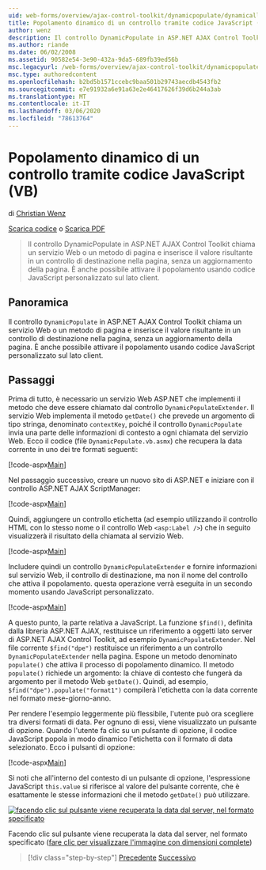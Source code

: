 ```yaml
---
uid: web-forms/overview/ajax-control-toolkit/dynamicpopulate/dynamically-populating-a-control-using-javascript-code-vb
title: Popolamento dinamico di un controllo tramite codice JavaScript (VB) | Microsoft Docs
author: wenz
description: Il controllo DynamicPopulate in ASP.NET AJAX Control Toolkit chiama un servizio Web o un metodo di pagina e inserisce il valore risultante in un controllo di destinazione su t...
ms.author: riande
ms.date: 06/02/2008
ms.assetid: 90582e54-3e90-432a-9da5-689fb39ed56b
msc.legacyurl: /web-forms/overview/ajax-control-toolkit/dynamicpopulate/dynamically-populating-a-control-using-javascript-code-vb
msc.type: authoredcontent
ms.openlocfilehash: b2bd5b1571ccebc9baa501b29743aecdb4543fb2
ms.sourcegitcommit: e7e91932a6e91a63e2e46417626f39d6b244a3ab
ms.translationtype: MT
ms.contentlocale: it-IT
ms.lasthandoff: 03/06/2020
ms.locfileid: "78613764"
---
```

# <a name="dynamically-populating-a-control-using-javascript-code-vb"></a>Popolamento dinamico di un controllo tramite codice JavaScript (VB)

di [Christian Wenz](https://github.com/wenz)

[Scarica codice](https://download.microsoft.com/download/d/8/f/d8f2f6f9-1b7c-46ad-9252-e1fc81bdea3e/dynamicpopulate1.vb.zip) o [Scarica PDF](https://download.microsoft.com/download/b/6/a/b6ae89ee-df69-4c87-9bfb-ad1eb2b23373/dynamicpopulate1VB.pdf)

> Il controllo DynamicPopulate in ASP.NET AJAX Control Toolkit chiama un servizio Web o un metodo di pagina e inserisce il valore risultante in un controllo di destinazione nella pagina, senza un aggiornamento della pagina. È anche possibile attivare il popolamento usando codice JavaScript personalizzato sul lato client.

## <a name="overview"></a>Panoramica

Il controllo `DynamicPopulate` in ASP.NET AJAX Control Toolkit chiama un servizio Web o un metodo di pagina e inserisce il valore risultante in un controllo di destinazione nella pagina, senza un aggiornamento della pagina. È anche possibile attivare il popolamento usando codice JavaScript personalizzato sul lato client.

## <a name="steps"></a>Passaggi

Prima di tutto, è necessario un servizio Web ASP.NET che implementi il metodo che deve essere chiamato dal controllo `DynamicPopulateExtender`. Il servizio Web implementa il metodo `getDate()` che prevede un argomento di tipo stringa, denominato `contextKey`, poiché il controllo `DynamicPopulate` invia una parte delle informazioni di contesto a ogni chiamata del servizio Web. Ecco il codice (file `DynamicPopulate.vb.asmx`) che recupera la data corrente in uno dei tre formati seguenti:

[!code-aspx[Main](dynamically-populating-a-control-using-javascript-code-vb/samples/sample1.aspx)]

Nel passaggio successivo, creare un nuovo sito di ASP.NET e iniziare con il controllo ASP.NET AJAX ScriptManager:

[!code-aspx[Main](dynamically-populating-a-control-using-javascript-code-vb/samples/sample2.aspx)]

Quindi, aggiungere un controllo etichetta (ad esempio utilizzando il controllo HTML con lo stesso nome o il controllo Web `<asp:Label />`) che in seguito visualizzerà il risultato della chiamata al servizio Web.

[!code-aspx[Main](dynamically-populating-a-control-using-javascript-code-vb/samples/sample3.aspx)]

Includere quindi un controllo `DynamicPopulateExtender` e fornire informazioni sul servizio Web, il controllo di destinazione, ma non il nome del controllo che attiva il popolamento. questa operazione verrà eseguita in un secondo momento usando JavaScript personalizzato.

[!code-aspx[Main](dynamically-populating-a-control-using-javascript-code-vb/samples/sample4.aspx)]

A questo punto, la parte relativa a JavaScript. La funzione `$find()`, definita dalla libreria ASP.NET AJAX, restituisce un riferimento a oggetti lato server di ASP.NET AJAX Control Toolkit, ad esempio `DynamicPopulateExtender`. Nel file corrente `$find("dpe")` restituisce un riferimento a un controllo `DynamicPopulateExtender` nella pagina. Espone un metodo denominato `populate()` che attiva il processo di popolamento dinamico. Il metodo `populate()` richiede un argomento: la chiave di contesto che fungerà da argomento per il metodo Web `getDate()`. Quindi, ad esempio, `$find("dpe").populate("format1")` compilerà l'etichetta con la data corrente nel formato mese-giorno-anno.

Per rendere l'esempio leggermente più flessibile, l'utente può ora scegliere tra diversi formati di data. Per ognuno di essi, viene visualizzato un pulsante di opzione. Quando l'utente fa clic su un pulsante di opzione, il codice JavaScript popola in modo dinamico l'etichetta con il formato di data selezionato. Ecco i pulsanti di opzione:

[!code-aspx[Main](dynamically-populating-a-control-using-javascript-code-vb/samples/sample5.aspx)]

Si noti che all'interno del contesto di un pulsante di opzione, l'espressione JavaScript `this.value` si riferisce al valore del pulsante corrente, che è esattamente le stesse informazioni che il metodo `getDate()` può utilizzare.

[![facendo clic sul pulsante viene recuperata la data dal server, nel formato specificato](dynamically-populating-a-control-using-javascript-code-vb/_static/image2.png)](dynamically-populating-a-control-using-javascript-code-vb/_static/image1.png)

Facendo clic sul pulsante viene recuperata la data dal server, nel formato specificato ([fare clic per visualizzare l'immagine con dimensioni complete](dynamically-populating-a-control-using-javascript-code-vb/_static/image3.png))

> [!div class="step-by-step"]
> [Precedente](dynamically-populating-a-control-vb.md)
> [Successivo](using-dynamicpopulate-with-a-user-control-and-javascript-vb.md)
